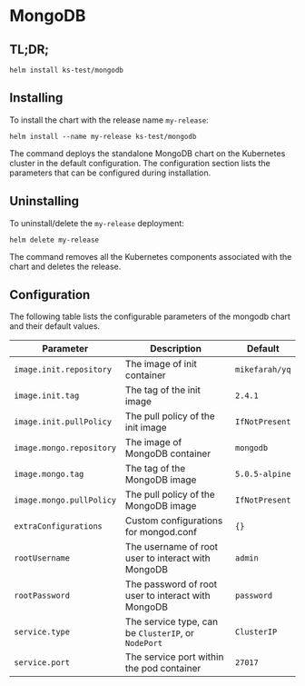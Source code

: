 # MongoDB

## TL;DR;

```console
helm install ks-test/mongodb
```

## Installing

To install the chart with the release name `my-release`:

```console
helm install --name my-release ks-test/mongodb
```

The command deploys the standalone MongoDB chart on the Kubernetes cluster in the default configuration. The configuration section lists the parameters that can be configured during installation.

## Uninstalling

To uninstall/delete the `my-release` deployment:

```console
helm delete my-release
```

The command removes all the Kubernetes components associated with the chart and deletes the release.

## Configuration

The following table lists the configurable parameters of the mongodb chart and their default values.

Parameter | Description | Default
--- | --- | ---
`image.init.repository` | The image of init container | `mikefarah/yq`
`image.init.tag` | The tag of the init image | `2.4.1`
`image.init.pullPolicy` | The pull policy of the init image | `IfNotPresent`
`image.mongo.repository` | The image of MongoDB container | `mongodb`
`image.mongo.tag` | The tag of the MongoDB image | `5.0.5-alpine`
`image.mongo.pullPolicy` | The pull policy of the MongoDB image | `IfNotPresent`
`extraConfigurations` | Custom configurations for mongod.conf | `{}`
`rootUsername` | The username of root user to interact with MongoDB | `admin`
`rootPassword` | The password of root user to interact with MongoDB | `password`
`service.type` | The service type, can be `ClusterIP`, or `NodePort` | `ClusterIP`
`service.port` | The service port within the pod container | `27017`